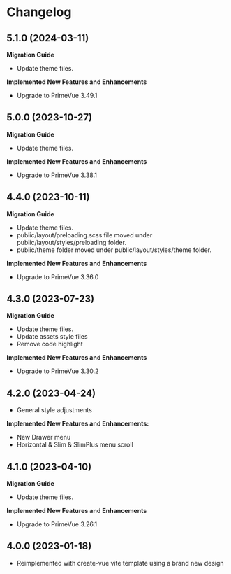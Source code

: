 # Changelog

## 5.1.0 (2024-03-11)

**Migration Guide**

-   Update theme files.

**Implemented New Features and Enhancements**

-   Upgrade to PrimeVue 3.49.1

## 5.0.0 (2023-10-27)

**Migration Guide**

-   Update theme files.

**Implemented New Features and Enhancements**

-   Upgrade to PrimeVue 3.38.1

## 4.4.0 (2023-10-11)

**Migration Guide**

-   Update theme files.
-   public/layout/preloading.scss file moved under public/layout/styles/preloading folder.
-   public/theme folder moved under public/layout/styles/theme folder.

**Implemented New Features and Enhancements**

-   Upgrade to PrimeVue 3.36.0

## 4.3.0 (2023-07-23)

**Migration Guide**

-   Update theme files.
-   Update assets style files
-   Remove code highlight

**Implemented New Features and Enhancements**

-   Upgrade to PrimeVue 3.30.2

## 4.2.0 (2023-04-24)

-   General style adjustments

**Implemented New Features and Enhancements:**

-   New Drawer menu
-   Horizontal & Slim & SlimPlus menu scroll

## 4.1.0 (2023-04-10)

**Migration Guide**

-   Update theme files.

**Implemented New Features and Enhancements**

-   Upgrade to PrimeVue 3.26.1

## 4.0.0 (2023-01-18)

-   Reimplemented with create-vue vite template using a brand new design
